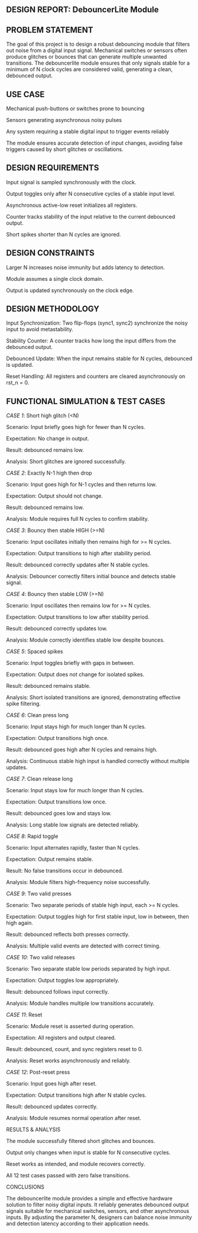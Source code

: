 ## DESIGN REPORT: DebouncerLite Module
## PROBLEM STATEMENT

The goal of this project is to design a robust debouncing module that filters out noise from a digital input signal. Mechanical switches or sensors often produce glitches or bounces that can generate multiple unwanted transitions. The debouncerlite module ensures that only signals stable for a minimum of N clock cycles are considered valid, generating a clean, debounced output.

## USE CASE

Mechanical push-buttons or switches prone to bouncing

Sensors generating asynchronous noisy pulses

Any system requiring a stable digital input to trigger events reliably

The module ensures accurate detection of input changes, avoiding false triggers caused by short glitches or oscillations.

## DESIGN REQUIREMENTS

Input signal is sampled synchronously with the clock.

Output toggles only after N consecutive cycles of a stable input level.

Asynchronous active-low reset initializes all registers.

Counter tracks stability of the input relative to the current debounced output.

Short spikes shorter than N cycles are ignored.

## DESIGN CONSTRAINTS

Larger N increases noise immunity but adds latency to detection.

Module assumes a single clock domain.

Output is updated synchronously on the clock edge.

## DESIGN METHODOLOGY

Input Synchronization: Two flip-flops (sync1, sync2) synchronize the noisy input to avoid metastability.

Stability Counter: A counter tracks how long the input differs from the debounced output.

Debounced Update: When the input remains stable for N cycles, debounced is updated.

Reset Handling: All registers and counters are cleared asynchronously on rst_n = 0.

## FUNCTIONAL SIMULATION & TEST CASES
*CASE 1*: Short high glitch (<N)

Scenario: Input briefly goes high for fewer than N cycles.

Expectation: No change in output.

Result: debounced remains low.

Analysis: Short glitches are ignored successfully.

*CASE 2*: Exactly N-1 high then drop

Scenario: Input goes high for N-1 cycles and then returns low.

Expectation: Output should not change.

Result: debounced remains low.

Analysis: Module requires full N cycles to confirm stability.

*CASE 3*: Bouncy then stable HIGH (>=N)

Scenario: Input oscillates initially then remains high for >= N cycles.

Expectation: Output transitions to high after stability period.

Result: debounced correctly updates after N stable cycles.

Analysis: Debouncer correctly filters initial bounce and detects stable signal.

*CASE 4*: Bouncy then stable LOW (>=N)

Scenario: Input oscillates then remains low for >= N cycles.

Expectation: Output transitions to low after stability period.

Result: debounced correctly updates low.

Analysis: Module correctly identifies stable low despite bounces.

*CASE 5*: Spaced spikes

Scenario: Input toggles briefly with gaps in between.

Expectation: Output does not change for isolated spikes.

Result: debounced remains stable.

Analysis: Short isolated transitions are ignored, demonstrating effective spike filtering.

*CASE 6*: Clean press long

Scenario: Input stays high for much longer than N cycles.

Expectation: Output transitions high once.

Result: debounced goes high after N cycles and remains high.

Analysis: Continuous stable high input is handled correctly without multiple updates.

*CASE 7*: Clean release long

Scenario: Input stays low for much longer than N cycles.

Expectation: Output transitions low once.

Result: debounced goes low and stays low.

Analysis: Long stable low signals are detected reliably.

*CASE 8*: Rapid toggle

Scenario: Input alternates rapidly, faster than N cycles.

Expectation: Output remains stable.

Result: No false transitions occur in debounced.

Analysis: Module filters high-frequency noise successfully.

*CASE 9*: Two valid presses

Scenario: Two separate periods of stable high input, each >= N cycles.

Expectation: Output toggles high for first stable input, low in between, then high again.

Result: debounced reflects both presses correctly.

Analysis: Multiple valid events are detected with correct timing.

*CASE 10*: Two valid releases

Scenario: Two separate stable low periods separated by high input.

Expectation: Output toggles low appropriately.

Result: debounced follows input correctly.

Analysis: Module handles multiple low transitions accurately.

*CASE 11*: Reset

Scenario: Module reset is asserted during operation.

Expectation: All registers and output cleared.

Result: debounced, count, and sync registers reset to 0.

Analysis: Reset works asynchronously and reliably.

*CASE 12*: Post-reset press

Scenario: Input goes high after reset.

Expectation: Output transitions high after N stable cycles.

Result: debounced updates correctly.

Analysis: Module resumes normal operation after reset.

RESULTS & ANALYSIS

The module successfully filtered short glitches and bounces.

Output only changes when input is stable for N consecutive cycles.

Reset works as intended, and module recovers correctly.

All 12 test cases passed with zero false transitions.

CONCLUSIONS

The debouncerlite module provides a simple and effective hardware solution to filter noisy digital inputs. It reliably generates debounced output signals suitable for mechanical switches, sensors, and other asynchronous inputs. By adjusting the parameter N, designers can balance noise immunity and detection latency according to their application needs.